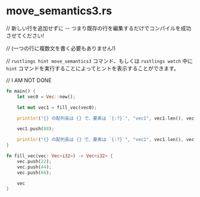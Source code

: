# move_semantics3.rs

// 新しい行を追加せずに -- つまり既存の行を編集するだけでコンパイルを成功させてください!

// (一つの行に複数文を書く必要もありません!)

// `rustlings hint move_semantics3` コマンド、もしくは `rustlings watch` 中に `hint` コマンドを実行することによってヒントを表示することができます。

// I AM NOT DONE

```rust
fn main() {
    let vec0 = Vec::new();

    let mut vec1 = fill_vec(vec0);

    println!("{} の配列長は {} で、要素は `{:?}`", "vec1", vec1.len(), vec1);

    vec1.push(88);

    println!("{} の配列長は {} で、要素は `{:?}`", "vec1", vec1.len(), vec1);
}

fn fill_vec(vec: Vec<i32>) -> Vec<i32> {
    vec.push(22);
    vec.push(44);
    vec.push(66);

    vec
}
```

<!---
// move_semantics3.rs
// Make me compile without adding new lines-- just changing existing lines!
// (no lines with multiple semicolons necessary!)
// Execute `rustlings hint move_semantics3` or use the `hint` watch subcommand for a hint.

// I AM NOT DONE

fn main() {
    let vec0 = Vec::new();

    let mut vec1 = fill_vec(vec0);

    println!("{} has length {} content `{:?}`", "vec1", vec1.len(), vec1);

    vec1.push(88);

    println!("{} has length {} content `{:?}`", "vec1", vec1.len(), vec1);
}

fn fill_vec(vec: Vec<i32>) -> Vec<i32> {
    vec.push(22);
    vec.push(44);
    vec.push(66);

    vec
}
--->
